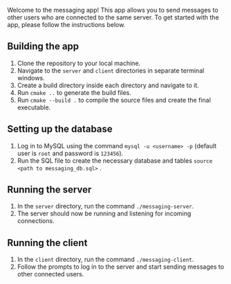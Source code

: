 Welcome to the messaging app! This app allows you to send messages to other users who are connected to the same server. To get started with the app, please follow the instructions below.

## Building the app
1. Clone the repository to your local machine.
2. Navigate to the `server` and `client` directories in separate terminal windows.
3. Create a build directory inside each directory and navigate to it.
4. Run `cmake ..` to generate the build files.
5. Run `cmake --build .` to compile the source files and create the final executable.

## Setting up the database
1. Log in to MySQL using the command `mysql -u <username> -p` 
(default user is `root` and password is `123456`).
2. Run the SQL file to create the necessary database and tables `source <path to messaging_db.sql>` .

## Running the server
1. In the `server` directory, run the command `./messaging-server`.
2. The server should now be running and listening for incoming connections.

## Running the client
1. In the `client` directory, run the command `./messaging-client`.
2. Follow the prompts to log in to the server and start sending messages to other connected users.
